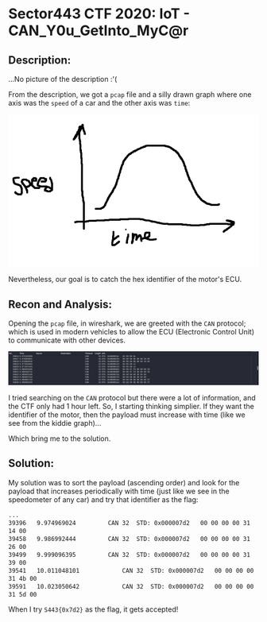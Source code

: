 # Sector443 CTF 2020: IoT - CAN_Y0u_GetInto_MyC@r

## Description:

...No picture of the description :'(

From the description, we got a `pcap` file and a silly drawn graph where one axis was the `speed` of a car and the other axis was `time`:

![img](https://raw.githubusercontent.com/FreezeLuiz/CTF-Writeups/master/Misc/images/sector443/iot-graph.PNG "Silly graph")

Nevertheless, our goal is to catch the hex identifier of the motor's ECU.

## Recon and Analysis:

Opening the `pcap` file, in wireshark, we are greeted with the `CAN` protocol; which is used in modern vehicles to allow the ECU (Electronic Control Unit) to communicate with other devices.

![img](https://raw.githubusercontent.com/FreezeLuiz/CTF-Writeups/master/Misc/images/sector443/iot-pcap.PNG "bruh!")

I tried searching on the `CAN` protocol but there were a lot of information, and the CTF only had 1 hour left. So, I starting thinking simplier. If they want the identifier of the motor, then the payload must increase with time (like we see from the kiddie graph)...

Which bring me to the solution.

## Solution:

My solution was to sort the payload (ascending order) and look for the payload that increases periodically with time (just like we see in the speedometer of any car) and try that identifier as the flag:

```
...
39396	9.974969024			CAN	32	STD: 0x000007d2   00 00 00 00 31 14 00
39458	9.986992444			CAN	32	STD: 0x000007d2   00 00 00 00 31 26 00
39499	9.999096395			CAN	32	STD: 0x000007d2   00 00 00 00 31 39 00
39541	10.011048101			CAN	32	STD: 0x000007d2   00 00 00 00 31 4b 00
39591	10.023050642			CAN	32	STD: 0x000007d2   00 00 00 00 31 5d 00
```

When I try `S443{0x7d2}` as the flag, it gets accepted!
